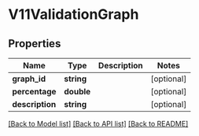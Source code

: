 # V11ValidationGraph

## Properties
Name | Type | Description | Notes
------------ | ------------- | ------------- | -------------
**graph_id** | **string** |  | [optional] 
**percentage** | **double** |  | [optional] 
**description** | **string** |  | [optional] 

[[Back to Model list]](../README.md#documentation-for-models) [[Back to API list]](../README.md#documentation-for-api-endpoints) [[Back to README]](../README.md)


